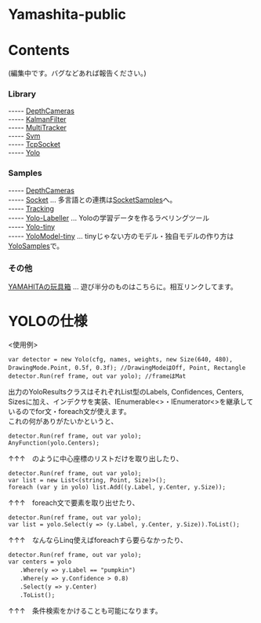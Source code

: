 # Yamashita-public 

# Contents
(編集中です。バグなどあれば報告ください。)  

### Library
----- [DepthCameras](/Library/Yamashita.DepthCameras)  
----- [KalmanFilter](/Library/Yamashita.KalmanFilter)  
----- [MultiTracker](/Library/Yamashita.MultiTracker)  
----- [Svm](/Library/Yamashita.Svm)  
----- [TcpSocket](/Library/Yamashita.TcpSocket)  
----- [Yolo](/Library/Yamashita.Yolo)  

### Samples
----- [DepthCameras](/Samples/Samples.DepthCameras)  
----- [Socket](/Samples/Samples.Socket) ... 多言語との連携は[SocketSamples](https://github.com/husty530/SocketSamples)へ。  
----- [Tracking](/Samples/Samples.Tracking)  
----- [Yolo-Labeller](/Samples/Samples.Yolo-Labeller) ... Yoloの学習データを作るラベリングツール  
----- [Yolo-tiny](/Samples/Samples.Yolo-tiny)  
----- [YoloModel-tiny](/Samples/YoloModel-tiny) ... tinyじゃない方のモデル・独自モデルの作り方は[YoloSamples](https://github.com/husty530/YoloSamples)で。  

### その他
[YAMAHITAの玩具箱](https://qiita.com/husty530/items/3b4e05733e2908b1ad1d) ... 遊び半分のものはこちらに。相互リンクしてます。  

# YOLOの仕様
<使用例>  
```
var detector = new Yolo(cfg, names, weights, new Size(640, 480), DrawingMode.Point, 0.5f, 0.3f); //DrawingModeはOff, Point, Rectangle  
detector.Run(ref frame, out var yolo); //frameはMat  
```  
  
出力のYoloResultsクラスはそれぞれList型のLabels, Confidences, Centers, Sizesに加え、インデクサを実装、IEnumerable<>・IEnumerator<>を継承しているのでfor文・foreach文が使えます。  
これの何がありがたいかというと、  
  
```
detector.Run(ref frame, out var yolo);  
AnyFunction(yolo.Centers);  
```
↑↑↑　のように中心座標のリストだけを取り出したり、  
  
```  
detector.Run(ref frame, out var yolo);  
var list = new List<(string, Point, Size)>();  
foreach (var y in yolo) list.Add((y.Label, y.Center, y.Size));  
```  
↑↑↑　foreach文で要素を取り出せたり、  
  
```  
detector.Run(ref frame, out var yolo);
var list = yolo.Select(y => (y.Label, y.Center, y.Size)).ToList();
``` 
↑↑↑　なんならLinq使えばforeachすら要らなかったり、  
  
```
detector.Run(ref frame, out var yolo);  
var centers = yolo  
　　.Where(y => y.Label == "pumpkin")  
　　.Where(y => y.Confidence > 0.8)
　　.Select(y => y.Center)  
　　.ToList();  
```  
↑↑↑　条件検索をかけることも可能になります。  
